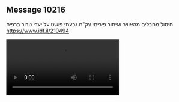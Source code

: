 ## Message 10216

חיסול מחבלים מהאוויר ואיתור פירים:
צק"ח גבעתי פושט על יעדי טרור ברפיח
https://www.idf.il/210494

![Video](10216/10216_media.mp4)
